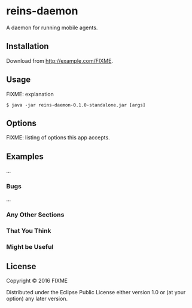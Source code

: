 # reins-daemon

A daemon for running mobile agents.

## Installation

Download from http://example.com/FIXME.

## Usage

FIXME: explanation

    $ java -jar reins-daemon-0.1.0-standalone.jar [args]

## Options

FIXME: listing of options this app accepts.

## Examples

...

### Bugs

...

### Any Other Sections
### That You Think
### Might be Useful

## License

Copyright © 2016 FIXME

Distributed under the Eclipse Public License either version 1.0 or (at
your option) any later version.
